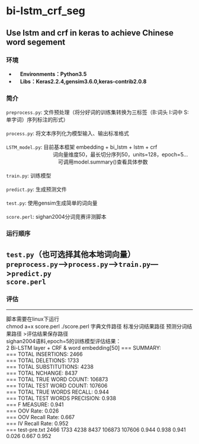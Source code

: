 # bi-lstm_crf_seg
## Use lstm and crf  in keras  to achieve Chinese word segement
### 环境
* &emsp;**Environments：Python3.5**</br>
* &emsp;**Libs：Keras2.2.4,gensim3.6.0,keras-contrib2.0.8**
### 简介
`preprocess.py`:      文件预处理（将分好词的训练集转换为三标签（B:词头 I:词中 S:单字词）序列标注的形式）</br>
</br>
`process.py`:         将文本序列化为模型输入、输出标准格式</br>
</br>
`LSTM_model.py`:      目前基本框架 embedding + bi_lstm + lstm + crf          </br>
&emsp;&emsp;&emsp;&emsp;&emsp;&emsp;&emsp;&emsp;&emsp;词向量维度50，最长切分序列50，units=128，epoch=5...</br>
&emsp;&emsp;&emsp;&emsp;&emsp;&emsp;&emsp;&emsp;&emsp;&emsp;可调用model.summary()查看具体参数</br>
</br>
`train.py`:           训练模型</br>
</br>
`predict.py`:         生成预测文件</br>
</br>
`test.py`:            使用gensim生成简单的词向量</br>
</br>
`score.perl`:         sighan2004分词竞赛评测脚本</br>
### 运行顺序
`test.py`（也可选择其他本地词向量）</br>
`preprocess.py`—>`process.py`—>`train.py`—>`predict.py`</br>
`score.perl`</br>
-----------------
### 评估
-----------------
脚本需要在linux下运行 </br>
chmod a+x score.perl   ./score.perl 字典文件路径 标准分词结果路径 预测分词结果路径 >评估结果保存路径</br>
sighan2004语料,epoch=5的训练模型评估结果：</br>
2 Bi-LSTM layer + CRF & word embedding[50]
=== SUMMARY:</br>
=== TOTAL INSERTIONS:	2466</br>
=== TOTAL DELETIONS:	1733</br>
=== TOTAL SUBSTITUTIONS:	4238</br>
=== TOTAL NCHANGE:	8437</br>
=== TOTAL TRUE WORD COUNT:	106873</br>
=== TOTAL TEST WORD COUNT:	107606</br>
=== TOTAL TRUE WORDS RECALL:	0.944</br>
=== TOTAL TEST WORDS PRECISION:	0.938</br>
=== F MEASURE:	0.941</br>
=== OOV Rate:	0.026</br>
=== OOV Recall Rate:	0.667</br>
=== IV Recall Rate:	0.952</br>
=== test-pre.txt	2466	1733	4238	8437	106873	107606	0.944	0.938	0.941	0.026	0.667	0.952</br>
